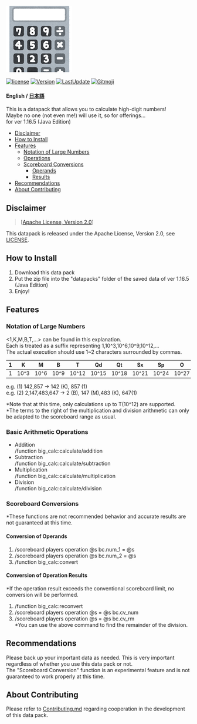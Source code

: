 ![Banner](https://raw.githubusercontent.com/haiiro2gou/Big-Number-Calculator/main/images/banner.PNG)

[![license](https://img.shields.io/github/license/haiiro2gou/Big-Number-Calculator)](https://github.com/haiiro2gou/Big-Number-Calculator/blob/main/LICENSE)
[![Version](https://img.shields.io/github/v/release/haiiro2gou/Big-Number-Calculator.svg)](https://github.com/haiiro2gou/Big-Number-Calculator/releases)
[![LastUpdate](https://img.shields.io/github/last-commit/haiiro2gou/Big-Number-Calculator.svg)](https://github.com/haiiro2gou/Big-Number-Calculator)
[![Gitmoji](https://img.shields.io/badge/gitmoji-%20😜%20😍-FFDD67.svg)](https://gitmoji.carloscuesta.me/)

#### English / [日本語](https://github.com/haiiro2gou/Big-Number-Calculator/blob/main/README_ja.md)

This is a datapack that allows you to calculate high-digit numbers!  
Maybe no one (not even me!) will use it, so for offerings...  
for ver 1.16.5 (Java Edition)  

- [Disclaimer](#disclaimer)
- [How to Install](#how-to-install)
- [Features](#features)
  - [Notation of Large Numbers](#notation-of-large-numbers)
  - [Operations](#basic-arithmetic-operations)
  - [Scoreboard Conversions](#scoreboard-conversions)
    - [Operands](#conversion-of-operands)
    - [Results](#conversion-of-operation-results)
- [Recommendations](#recommendations)
- [About Contributing](#about-contributing)

## Disclaimer
> [[Apache License, Version 2.0](https://www.apache.org/licenses/LICENSE-2.0)]

This datapack is released under the Apache License, Version 2.0, see [LICENSE](https://github.com/haiiro2gou/Big-Number-Calculator/blob/main/LICENSE).  

## How to Install
1. Download this data pack
2. Put the zip file into the "datapacks" folder of the saved data of ver 1.16.5 (Java Edition)
3. Enjoy!

## Features
### Notation of Large Numbers
<1,K,M,B,T,...> can be found in this explanation.  
Each is treated as a suffix representing 1,10^3,10^6,10^9,10^12,...  
The actual execution should use 1~2 characters surrounded by commas.

|1|K|M|B|T|Qd|Qt|Sx|Sp|O|N|D|
|---|---|---|---|---|---|---|---|---|---|---|---|
|1|10^3|10^6|10^9|10^12|10^15|10^18|10^21|10^24|10^27|10^30|10^33|

e.g. (1) 142,857 → 142 (K), 857 (1)  
e.g. (2) 2,147,483,647 → 2 (B), 147 (M),483 (K), 647(1)  

*Note that at this time, only calculations up to T(10^12) are supported.  
*The terms to the right of the multiplication and division arithmetic can only be adapted to the scoreboard range as usual.

### Basic Arithmetic Operations
- Addition  
/function big_calc:calculate/addition
- Subtraction  
/function big_calc:calculate/subtraction
- Multiplication  
/function big_calc:calculate/multiplication
- Division  
/function big_calc:calculate/division

### Scoreboard Conversions
*These functions are not recommended behavior and accurate results are not guaranteed at this time.

#### Conversion of Operands
1. /scoreboard players operation @s bc.num_1 = @s <previous operator>
2. /scoreboard players operation @s bc.num_2 = @s <the latter operator>
3. /function big_calc:convert

#### Conversion of Operation Results
*If the operation result exceeds the conventional scoreboard limit, no conversion will be performed.

1. /function big_calc:reconvert
2. /scoreboard players operation @s <any scoreboard> = @s bc.cv_num
3. /scoreboard players operation @s <any scoreboard> = @s bc.cv_rm  
*You can use the above command to find the remainder of the division.

## Recommendations
Please back up your important data as needed. This is very important regardless of whether you use this data pack or not.  
The "Scoreboard Conversion" function is an experimental feature and is not guaranteed to work properly at this time.

## About Contributing
Please refer to [Contributing.md](https://github.com/haiiro2gou/Big-Number-Calculator/blob/main/Contributing.md) regarding cooperation in the development of this data pack.
